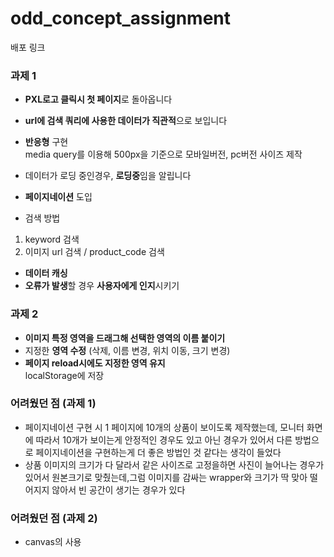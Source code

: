 # odd_concept_assignment

배포 링크


### 과제 1
- **PXL로고 클릭시 첫 페이지**로 돌아옵니다<br>

- **url에 검색 쿼리에 사용한 데이터가 직관적**으로 보입니다<br>

- **반응형** 구현 <br>
media query를 이용해 500px을 기준으로 모바일버전, pc버전 사이즈 제작
- 데이터가 로딩 중인경우, **로딩중**임을 알립니다
- **페이지네이션** 도입
- 검색 방법 <br>
1. keyword 검색 <br>
2. 이미지 url 검색 / product_code 검색 <br>
- **데이터 캐싱**
- **오류가 발생**할 경우 **사용자에게 인지**시키기

### 과제 2
- **이미지 특정 영역을 드래그해 선택한 영역의 이름 붙이기**
- 지정한 **영역 수정** (삭제, 이름 변경, 위치 이동, 크기 변경)
- **페이지 reload시에도 지정한 영역 유지**<br>
 localStorage에 저장

### 어려웠던 점 (과제 1)
- 페이지네이션 구현 시 1 페이지에 10개의 상품이 보이도록 제작했는데, 모니터 화면에 따라서 10개가 보이는게 안정적인 경우도 있고 아닌 경우가 있어서 다른 방법으로 페이지네이션을 구현하는게 더 좋은 방법인 것 같다는 생각이 들었다<br>
- 상품 이미지의 크기가 다 달라서 같은 사이즈로 고정을하면 사진이 늘어나는 경우가 있어서 원본크기로 맞췄는데,그럼 이미지를 감싸는 wrapper와 크기가 딱 맞아 떨어지지 않아서 빈 공간이 생기는 경우가 있다<br>
### 어려웠던 점 (과제 2)
- canvas의 사용
